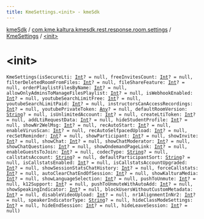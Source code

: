 ```yaml
---
title: KmeSettings.<init> - kmeSdk
---
```


[kmeSdk](../../index.html) / [com.kme.kaltura.kmesdk.rest.response.room.settings](../index.html) / [KmeSettings](index.html) / [&lt;init&gt;](./-init-.html)

# &lt;init&gt;

`KmeSettings(isSecureLti: `[`Int`](https://kotlinlang.org/api/latest/jvm/stdlib/kotlin/-int/index.html)`? = null, freeInvitesCount: `[`Int`](https://kotlinlang.org/api/latest/jvm/stdlib/kotlin/-int/index.html)`? = null, filterDeletedRoomFromFiles: `[`Int`](https://kotlinlang.org/api/latest/jvm/stdlib/kotlin/-int/index.html)`? = null, fileShareFeature: `[`Int`](https://kotlinlang.org/api/latest/jvm/stdlib/kotlin/-int/index.html)`? = null, orderPlaylistFilesByName: `[`Int`](https://kotlinlang.org/api/latest/jvm/stdlib/kotlin/-int/index.html)`? = null, allowOnlyAdminsToManageFilesPlaylist: `[`Int`](https://kotlinlang.org/api/latest/jvm/stdlib/kotlin/-int/index.html)`? = null, isWebhookEnabled: `[`Int`](https://kotlinlang.org/api/latest/jvm/stdlib/kotlin/-int/index.html)`? = null, youtubeSearchLimitFree: `[`Int`](https://kotlinlang.org/api/latest/jvm/stdlib/kotlin/-int/index.html)`? = null, youtubeSearchLimitPaid: `[`Int`](https://kotlinlang.org/api/latest/jvm/stdlib/kotlin/-int/index.html)`? = null, instructorsCanAccessRecordings: `[`Int`](https://kotlinlang.org/api/latest/jvm/stdlib/kotlin/-int/index.html)`? = null, youtubePrivateToken: `[`Any`](https://kotlinlang.org/api/latest/jvm/stdlib/kotlin/-any/index.html)`? = null, defaultRoomVersion: `[`String`](https://kotlinlang.org/api/latest/jvm/stdlib/kotlin/-string/index.html)`? = null, isUnlimitedAccount: `[`Int`](https://kotlinlang.org/api/latest/jvm/stdlib/kotlin/-int/index.html)`? = null, createLtiToken: `[`Int`](https://kotlinlang.org/api/latest/jvm/stdlib/kotlin/-int/index.html)`? = null, addLtiRequestData: `[`Int`](https://kotlinlang.org/api/latest/jvm/stdlib/kotlin/-int/index.html)`? = null, hideStudentProfile: `[`Int`](https://kotlinlang.org/api/latest/jvm/stdlib/kotlin/-int/index.html)`? = null, showNr2WelMsg: `[`Int`](https://kotlinlang.org/api/latest/jvm/stdlib/kotlin/-int/index.html)`? = null, recAutoStart: `[`Int`](https://kotlinlang.org/api/latest/jvm/stdlib/kotlin/-int/index.html)`? = null, enableVirusScan: `[`Int`](https://kotlinlang.org/api/latest/jvm/stdlib/kotlin/-int/index.html)`? = null, recAutoSelfpacedUpload: `[`Int`](https://kotlinlang.org/api/latest/jvm/stdlib/kotlin/-int/index.html)`? = null, recSetReminder: `[`Int`](https://kotlinlang.org/api/latest/jvm/stdlib/kotlin/-int/index.html)`? = null, showParticipant: `[`Int`](https://kotlinlang.org/api/latest/jvm/stdlib/kotlin/-int/index.html)`? = null, showInvite: `[`Int`](https://kotlinlang.org/api/latest/jvm/stdlib/kotlin/-int/index.html)`? = null, showChat: `[`Int`](https://kotlinlang.org/api/latest/jvm/stdlib/kotlin/-int/index.html)`? = null, showChatModerator: `[`Int`](https://kotlinlang.org/api/latest/jvm/stdlib/kotlin/-int/index.html)`? = null, showChatQuestions: `[`Int`](https://kotlinlang.org/api/latest/jvm/stdlib/kotlin/-int/index.html)`? = null, showOndemandPageLink: `[`Int`](https://kotlinlang.org/api/latest/jvm/stdlib/kotlin/-int/index.html)`? = null, enableGuestsToJoin: `[`Int`](https://kotlinlang.org/api/latest/jvm/stdlib/kotlin/-int/index.html)`? = null, codecType: `[`String`](https://kotlinlang.org/api/latest/jvm/stdlib/kotlin/-string/index.html)`? = null, callstatsAccount: `[`String`](https://kotlinlang.org/api/latest/jvm/stdlib/kotlin/-string/index.html)`? = null, defaultParticipantSort: `[`String`](https://kotlinlang.org/api/latest/jvm/stdlib/kotlin/-string/index.html)`? = null, isCallstatsEnabled: `[`Int`](https://kotlinlang.org/api/latest/jvm/stdlib/kotlin/-int/index.html)`? = null, isCallstatsAccountUpgraded: `[`Int`](https://kotlinlang.org/api/latest/jvm/stdlib/kotlin/-int/index.html)`? = null, showSessionStatsChatHistory: `[`Int`](https://kotlinlang.org/api/latest/jvm/stdlib/kotlin/-int/index.html)`? = null, forceCallstats: `[`Int`](https://kotlinlang.org/api/latest/jvm/stdlib/kotlin/-int/index.html)`? = null, autoClearChatEndOfSession: `[`Int`](https://kotlinlang.org/api/latest/jvm/stdlib/kotlin/-int/index.html)`? = null, showKalturaMedia: `[`Int`](https://kotlinlang.org/api/latest/jvm/stdlib/kotlin/-int/index.html)`? = null, showLanguageSelection: `[`Int`](https://kotlinlang.org/api/latest/jvm/stdlib/kotlin/-int/index.html)`? = null, pushToUnmute: `[`Int`](https://kotlinlang.org/api/latest/jvm/stdlib/kotlin/-int/index.html)`? = null, k12Support: `[`Int`](https://kotlinlang.org/api/latest/jvm/stdlib/kotlin/-int/index.html)`? = null, pushToUnmuteWithAutoAdd: `[`Int`](https://kotlinlang.org/api/latest/jvm/stdlib/kotlin/-int/index.html)`? = null, showSpeakingIndicator: `[`Int`](https://kotlinlang.org/api/latest/jvm/stdlib/kotlin/-int/index.html)`? = null, blockUsersWithoutCustomMetadata: `[`Int`](https://kotlinlang.org/api/latest/jvm/stdlib/kotlin/-int/index.html)`? = null, disableVideoUpload: `[`Int`](https://kotlinlang.org/api/latest/jvm/stdlib/kotlin/-int/index.html)`? = null, nr1AlignmentInNr2: `[`Int`](https://kotlinlang.org/api/latest/jvm/stdlib/kotlin/-int/index.html)`? = null, speakerIndicatorType: `[`String`](https://kotlinlang.org/api/latest/jvm/stdlib/kotlin/-string/index.html)`? = null, hideClassModeSettings: `[`Int`](https://kotlinlang.org/api/latest/jvm/stdlib/kotlin/-int/index.html)`? = null, hideEndSession: `[`Int`](https://kotlinlang.org/api/latest/jvm/stdlib/kotlin/-int/index.html)`? = null, hideLeaveSession: `[`Int`](https://kotlinlang.org/api/latest/jvm/stdlib/kotlin/-int/index.html)`? = null)`
